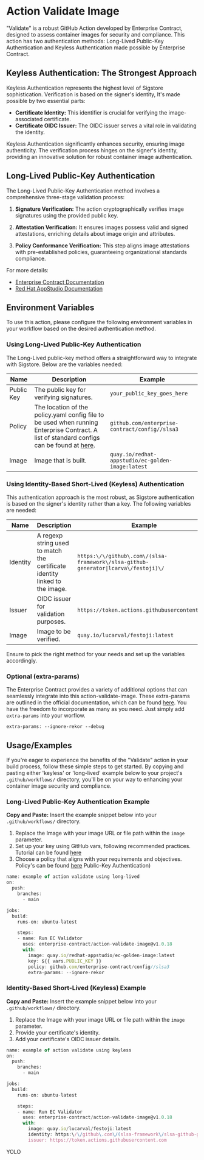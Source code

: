 
# Action Validate Image

"Validate" is a robust GitHub Action developed by Enterprise Contract, designed to assess container images for security and compliance. This action has two authentication methods: Long-Lived Public-Key Authentication and Keyless Authentication made possible by Enterprise Contract.
## Keyless Authentication: The Strongest Approach

Keyless Authentication represents the highest level of Sigstore sophistication. Verification is based on the signer's identity, It's made possible by two essential parts:

- **Certificate Identity:** This identifier is crucial for verifying the image-associated certificate.
- **Certificate OIDC Issuer:** The OIDC issuer serves a vital role in validating the identity.

Keyless Authentication significantly enhances security, ensuring image authenticity. The verification process hinges on the signer's identity, providing an innovative solution for robust container image authentication.

## Long-Lived Public-Key Authentication

The Long-Lived Public-Key Authentication method involves a comprehensive three-stage validation process:

1. **Signature Verification:** The action cryptographically verifies image signatures using the provided public key.

2. **Attestation Verification:** It ensures images possess valid and signed attestations, enriching details about image origin and attributes.

3. **Policy Conformance Verification:** This step aligns image attestations with pre-established policies, guaranteeing organizational standards compliance.

For more details:

- [Enterprise Contract Documentation](https://enterprisecontract.dev/docs/ec-cli/main/ec_validate_image.html#_synopsis)
- [Red Hat AppStudio Documentation](https://redhat-appstudio.github.io/book/book/enterprise-contract.html#:~:text=EC%20CLI,or%20violations%20produced)


## Environment Variables 

To use this action, please configure the following environment variables in your workflow based on the desired authentication method.

### Using Long-Lived Public-Key Authentication

The Long-Lived public-key method offers a straightforward way to integrate with Sigstore. Below are the variables needed:

| Name          | Description                                                                                      | Example                                     |
|---------------|--------------------------------------------------------------------------------------------------|---------------------------------------------|
| Public Key    | The public key for verifying signatures.                                                | `your_public_key_goes_here`                 |
| Policy        | The location of the policy.yaml config file to be used when running Enterprise Contract. A list of standard configs can be found at [here](https://github.com/enterprise-contract/config).  | `github.com/enterprise-contract/config//slsa3` |
| Image         | Image that is built.                                                                            | `quay.io/redhat-appstudio/ec-golden-image:latest` |

### Using Identity-Based Short-Lived (Keyless) Authentication

This authentication approach is the most robust, as Sigstore authentication is based on the signer's identity rather than a key. The following variables are needed:

| Name          | Description                                                                                      | Example                                     |
|---------------|--------------------------------------------------------------------------------------------------|---------------------------------------------|
| Identity      | A regexp string used to match the certificate identity linked to the image.                                          | `https:\/\/github\.com\/(slsa-framework\/slsa-github-generator\|lcarva\/festoji)\/`                 |
| Issuer        | OIDC issuer for validation purposes.                                                             | `https://token.actions.githubusercontent.com` |
| Image         | Image to be verified.                                                                               | `quay.io/lucarval/festoji:latest` |

Ensure to pick the right method for your needs and set up the variables accordingly.

### Optional (extra-params)
The Enterprise Contract provides a variety of additional options that can seamlessly integrate into this action-validate-image. These extra-params are outlined in the official documentation, which can be found [here](https://enterprisecontract.dev/docs/ec-cli/main/ec_validate_image.html#_options). You have the freedom to incorporate as many as you need. Just simply add `extra-params` into your worflow.

```shell
extra-params: --ignore-rekor --debug
```
## Usage/Examples

If you're eager to experience the benefits of the "Validate" action in your build process, follow these simple steps to get started. By copying and pasting either 'keyless' or  'long-lived' example below to your project's `.github/workflows/` directory, you'll be on your way to enhancing your container image security and compliance.

### Long-Lived Public-Key Authentication Example

**Copy and Paste:** Insert the example snippet below into your `.github/workflows/` directory.
1. Replace the Image with your image URL or file path within the `image` parameter.
2. Set up your key using GitHub vars, following recommended practices. Tutorial can be found [here](https://docs.github.com/en/actions/learn-github-actions/variables#creating-configuration-variables-for-a-repository)
3. Choose a policy that aligns with your requirements and objectives. Policy's can be found [here](https://github.com/enterprise-contract/config)
Public-Key Authentication)
```javascript
name: example of action validate using long-lived
on:
  push:
    branches:
      - main

jobs:
  build:
    runs-on: ubuntu-latest

    steps:
    - name: Run EC Validator
      uses: enterprise-contract/action-validate-image@v1.0.18
      with:
        image: quay.io/redhat-appstudio/ec-golden-image:latest
        key: ${{ vars.PUBLIC_KEY }}
        policy: github.com/enterprise-contract/config//slsa3
        extra-params: --ignore-rekor
```

### Identity-Based Short-Lived (Keyless) Example
**Copy and Paste:** Insert the example snippet below into your `.github/workflows/` directory.
1. Replace the Image with your image URL or file path within the `image` parameter.
2. Provide your certificate's identity.
3. Add your certificate's OIDC issuer details.
```javascript
name: example of action validate using keyless
on:
  push:
    branches:
      - main

jobs:
  build:
    runs-on: ubuntu-latest

    steps:
    - name: Run EC Validator
      uses: enterprise-contract/action-validate-image@v1.0.18
      with:
        image: quay.io/lucarval/festoji:latest
        identity: https:\/\/github\.com\/(slsa-framework\/slsa-github-generator|lcarva\/festoji)\/
        issuer: https://token.actions.githubusercontent.com
```

YOLO
